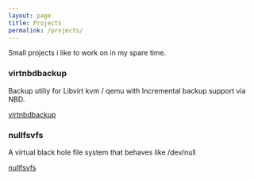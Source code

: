 ```yaml
---
layout: page
title: Projects
permalink: /projects/
---
```


Small projects i like to work on in my spare time.

### virtnbdbackup

Backup utiliy for Libvirt kvm / qemu with Incremental backup support via NBD.

[virtnbdbackup](https://github.com/abbbi/virtnbdbackup)

### nullfsvfs

A virtual black hole file system that behaves like /dev/null

[nullfsvfs](https://github.com/abbbi/nullfsvfs)
